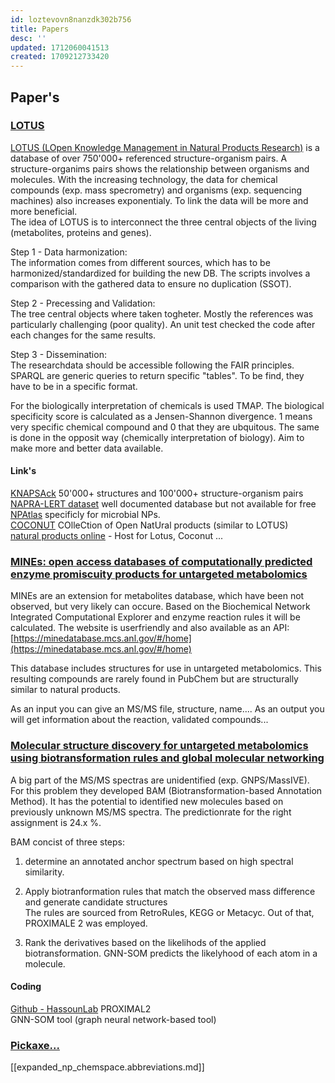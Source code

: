 ```yaml
---
id: loztevovn8nanzdk302b756
title: Papers
desc: ''
updated: 1712060041513
created: 1709212733420
---
```


## Paper's
### [LOTUS](https://doi.org/10.7554/eLife.70780)
[LOTUS (LOpen Knowledge Management in Natural Products Research)](https://lotus.naturalproducts.net) is a database of over 750'000+ referenced structure-organism pairs. A structure-organims pairs shows the relationship between organisms and molecules.
With the increasing technology, the data for chemical compounds (exp. mass specrometry) and organisms (exp. sequencing machines) also increases exponentialy. To link the data will be more and more beneficial.  
The idea of LOTUS is to interconnect the three central objects of the living (metabolites, proteins and genes).  

Step 1 - Data harmonization:  
The information comes from different sources, which has to be harmonized/standardized for building the new DB. 
The scripts involves a comparison with the gathered data to ensure no duplication (SSOT).  

Step 2 - Precessing and Validation:    
The tree central objects where taken togheter. Mostly the references was particularly challenging (poor quality). 
An unit test checked the code after each changes for the same results.


Step 3 - Dissemination:  
The researchdata should be accessible following the FAIR principles. SPARQL are generic queries to return specific "tables". 
To be find, they have to be in a specific format.


For the biologically interpretation of chemicals is used TMAP. The biological specificity score is calculated as a Jensen-Shannon divergence.
1 means very specific chemical compound and 0 that they are ubquitous.
The same is done in the opposit way (chemically interpretation of biology).
Aim to make more and better data available.

#### Link's
[KNAPSAck]() 50'000+ structures and 100'000+ structure-organism pairs  
[NAPRA-LERT dataset]() well documented database but not available for free  
[NPAtlas]() specificly for microbial NPs.  
[COCONUT]() COlleCtion of Open NatUral products (similar to LOTUS)  
[natural products online](https://naturalproducts.net/) - Host for Lotus, Coconut ...  


### [MINEs: open access databases of computationally predicted enzyme promiscuity products for untargeted metabolomics](https://doi.org/10.1186/s13321-015-0087-1)

MINEs are an extension for metabolites database, which have been not observed, but very likely can occure. Based on the Biochemical Network Integrated Computational Explorer and enzyme reaction rules it will be calculated. The website is userfriendly and also available as an API: [https://minedatabase.mcs.anl.gov/#/home](https://minedatabase.mcs.anl.gov/#/home)

This database includes structures for use in untargeted metabolomics. This resulting compounds are rarely found in PubChem but are structurally similar to natural products.

As an input you can give an MS/MS file, structure, name.... As an output you will get information about the reaction, validated compounds...


### [Molecular structure discovery for untargeted metabolomics using biotransformation rules and global molecular networking](https://doi.org/10.1101/2024.02.04.578795)

A big part of the MS/MS spectras are unidentified (exp. GNPS/MassIVE). 
For this problem they developed BAM (Biotransformation-based Annotation Method).
It has the potential to identified new molecules based on previously unknown MS/MS spectra.
The predictionrate for the right assignment is 24.x %.  

BAM concist of three steps:

1. determine an annotated anchor spectrum based on high spectral similarity.  

2. Apply biotranformation rules that match the observed mass difference and generate candidate structures  
The rules are sourced from RetroRules, KEGG or Metacyc. Out of that, PROXIMALE 2 was employed.

3. Rank the derivatives based on the likelihods of the applied biotransformation.
GNN-SOM predicts the likelyhood of each atom in a molecule.


#### Coding
[Github - HassounLab](https://github.com/HassounLab/BAM)
PROXIMAL2  
GNN-SOM tool (graph neural network-based tool)


### [Pickaxe...](https://bmcbioinformatics.biomedcentral.com/articles/10.1186/s12859-023-05149-8)
[[expanded_np_chemspace.abbreviations.md]]
